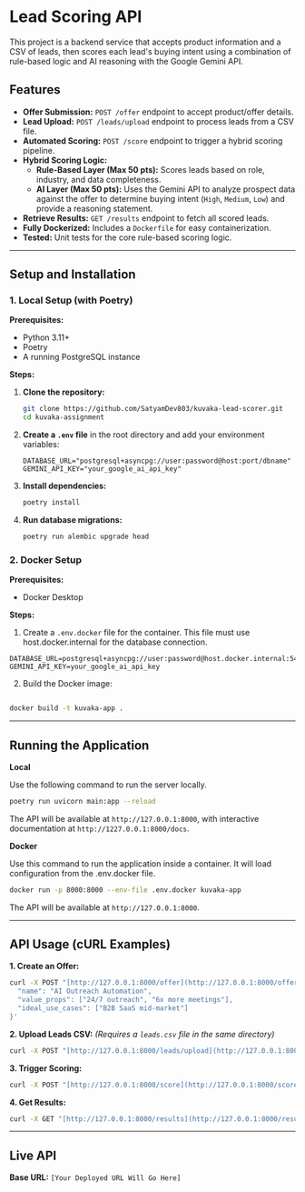 # Lead Scoring API

This project is a backend service that accepts product information and a CSV of leads, then scores each lead's buying intent using a combination of rule-based logic and AI reasoning with the Google Gemini API.

## Features

-   **Offer Submission:** `POST /offer` endpoint to accept product/offer details.
-   **Lead Upload:** `POST /leads/upload` endpoint to process leads from a CSV file.
-   **Automated Scoring:** `POST /score` endpoint to trigger a hybrid scoring pipeline.
-   **Hybrid Scoring Logic:**
    -   **Rule-Based Layer (Max 50 pts):** Scores leads based on role, industry, and data completeness.
    -   **AI Layer (Max 50 pts):** Uses the Gemini API to analyze prospect data against the offer to determine buying intent (`High`, `Medium`, `Low`) and provide a reasoning statement.
-   **Retrieve Results:** `GET /results` endpoint to fetch all scored leads.
-   **Fully Dockerized:** Includes a `Dockerfile` for easy containerization.
-   **Tested:** Unit tests for the core rule-based scoring logic.

---

## Setup and Installation

### 1. Local Setup (with Poetry)

**Prerequisites:**
-   Python 3.11+
-   Poetry
-   A running PostgreSQL instance

**Steps:**
1.  **Clone the repository:**
    ```bash
    git clone https://github.com/SatyamDev803/kuvaka-lead-scorer.git
    cd kuvaka-assignment
    ```
2.  **Create a `.env` file** in the root directory and add your environment variables:
    ```
    DATABASE_URL="postgresql+asyncpg://user:password@host:port/dbname"
    GEMINI_API_KEY="your_google_ai_api_key"
    ```
3.  **Install dependencies:**
    ```bash
    poetry install
    ```
4.  **Run database migrations:**
    ```bash
    poetry run alembic upgrade head
    ```

### 2. Docker Setup

**Prerequisites:**
-   Docker Desktop

**Steps:**

1. Create a `.env.docker` file for the container. This file must use host.docker.internal for the database connection.
```
DATABASE_URL=postgresql+asyncpg://user:password@host.docker.internal:5432/dbname
GEMINI_API_KEY=your_google_ai_api_key
```
2. Build the Docker image:

```bash

docker build -t kuvaka-app .
```

---

## Running the Application

**Local**

Use the following command to run the server locally.
```bash
poetry run uvicorn main:app --reload
```
The API will be available at `http://127.0.0.1:8000`, with interactive documentation at `http://1227.0.0.1:8000/docs`.

**Docker**

Use this command to run the application inside a container. It will load configuration from the .env.docker file.
```bash
docker run -p 8000:8000 --env-file .env.docker kuvaka-app
```
The API will be available at `http://127.0.0.1:8000`.

---

## API Usage (cURL Examples)

**1. Create an Offer:**
```bash
curl -X POST "[http://127.0.0.1:8000/offer](http://127.0.0.1:8000/offer)" -H "Content-Type: application/json" -d '{
  "name": "AI Outreach Automation",
  "value_props": ["24/7 outreach", "6x more meetings"],
  "ideal_use_cases": ["B2B SaaS mid-market"]
}'
```

**2. Upload Leads CSV:**
*(Requires a `leads.csv` file in the same directory)*
```bash
curl -X POST "[http://127.0.0.1:8000/leads/upload](http://127.0.0.1:8000/leads/upload)" -H "Content-Type: multipart/form-data" -F "file=@leads.csv"
```

**3. Trigger Scoring:**
```bash
curl -X POST "[http://127.0.0.1:8000/score](http://127.0.0.1:8000/score)"
```

**4. Get Results:**
```bash
curl -X GET "[http://127.0.0.1:8000/results](http://127.0.0.1:8000/results)"
```

---

## Live API

**Base URL:** `[Your Deployed URL Will Go Here]`